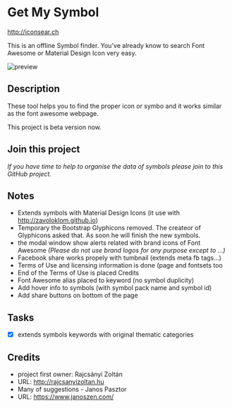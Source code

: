 # Get My Symbol
http://iconsear.ch

This is an offline Symbol finder. You've already know to search Font Awesome or Material Design Icon very easy.

![preview](http://iconsear.ch/img/thumb02.png "thumbnail of the app")

## Description
These tool helps you to find the proper icon or symbo and it works similar as the font awesome webpage.

This project is beta version now.

## Join this project
_If you have time to help to organise the data of symbols please join to this GitHub project._

## Notes
- Extends symbols with Material Design Icons (it use with http://zavoloklom.github.io)
- Temporary the Bootstrap Glyphicons removed. The createor of Glyphicons asked that. As soon he will finish the new symbols.
- the modal window show alerts related with brand icons of Font Awesome _(Please do not use brand logos for any purpose except to ...)_
- Facebook share works propely with tumbnail (extends meta fb tags...)
- Terms of Use and licensing information is done (page and fontsets too
- End of the Terms of Use is placed Credits
- Font Awesome alias placed to keyword (no symbol duplicity)
- Add hover info to symbols (with symbol pack name and symbol id)
- Add share buttons on bottom of the page

## Tasks
- [X] extends symbols keywords with original thematic categories


## Credits
- project first owner: Rajcsányi Zoltán 
- URL: http://rajcsanyizoltan.hu
- Many of suggestions - Janos Pasztor
- URL: https://www.janoszen.com/
